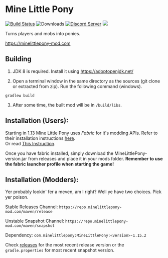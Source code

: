 # Mine Little Pony

[![Build Status](https://travis-ci.org/MineLittlePony/MineLittlePony.svg?branch=master)](https://travis-ci.org/MineLittlePony/MineLittlePony)
![Downloads](https://img.shields.io/github/downloads/MineLittlePony/MineLittlePony/total.svg?color=yellowgreen)
[![Discord Server](https://img.shields.io/discord/182490536119107584.svg?color=blueviolet)](https://discord.gg/HbJSFyu)
![](https://img.shields.io/badge/api-fabric-orange.svg)

Turns players and mobs into ponies.

https://minelittlepony-mod.com

## Building

1. JDK 8 is required. Install it using https://adoptopenjdk.net/

2. Open a terminal window in the same directory as the sources (git clone or extracted from zip). Run the following command (windows).

```
gradlew build
```

3. After some time, the built mod will be in `/build/libs`.

## Installation (Users):

Starting in 1.13 Mine Little Pony uses _Fabric_ for it's modding APIs. Refer to their installation instructions [here](https://fabricmc.net).  
Or read [This Instruction](FABRIC_INSTALLATION_INSTRUCTIONS.md).

Once you have fabric installed, simply download the MineLittlePony-version.jar from releases and place it in your mods folder. 
**Remember to use the fabric launcher profile when starting the game!**


## Installation (Modders):

Yer probably lookin' fer a meven, am I right? Well ye have two choices. Pick yer poison.


Stable Releases Channel: `https://repo.minelittlepony-mod.com/maven/release`

Unstable Snapshot Channel: `https://repo.minelittlepony-mod.com/maven/snapshot`

Dependency: `com.minelittlepony:MineLittlePony:<version>-1.15.2`

Check [releases](https://github.com/MineLittlePony/MineLittlePony/releases) for the most recent release version or the `gradle.properties` for most recent snapshot version.
